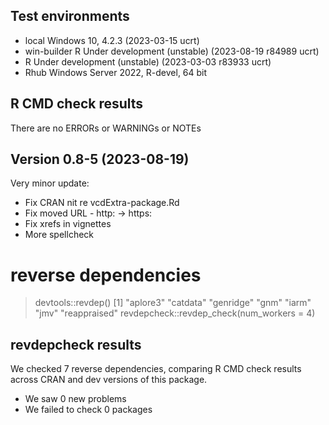 ## Test environments
* local Windows 10, 4.2.3 (2023-03-15 ucrt)
* win-builder R Under development (unstable) (2023-08-19 r84989 ucrt)
* R Under development (unstable) (2023-03-03 r83933 ucrt)
* Rhub Windows Server 2022, R-devel, 64 bit

## R CMD check results
There are no ERRORs or WARNINGs or NOTEs 

## Version 0.8-5 (2023-08-19)
Very minor update:

- Fix CRAN nit re vcdExtra-package.Rd
- Fix moved URL - http: -> https:
- Fix xrefs in vignettes
- More spellcheck

# reverse dependencies

> devtools::revdep()
[1] "aplore3"     "catdata"     "genridge"    "gnm"         "iarm"        "jmv"         "reappraised"
> revdepcheck::revdep_check(num_workers = 4)

## revdepcheck results

We checked 7 reverse dependencies, comparing R CMD check results across CRAN and dev versions of this package.

 * We saw 0 new problems
 * We failed to check 0 packages

